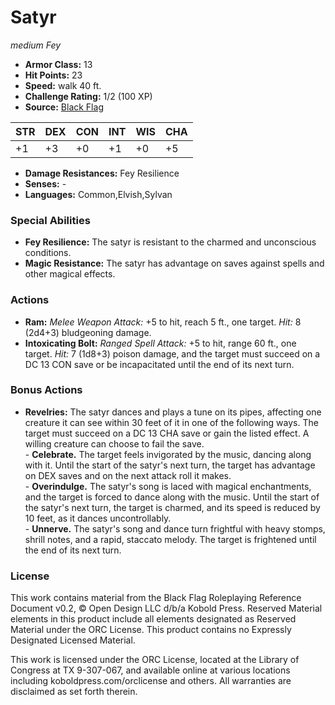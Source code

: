 # Satyr

*medium* *Fey*

- **Armor Class:** 13
- **Hit Points:** 23 
- **Speed:** walk 40 ft.
- **Challenge Rating:** 1/2 (100 XP)
- **Source:** [Black Flag](https://koboldpress.com/kpstore/product/tovrpg-pg-mv/)

| STR | DEX | CON | INT | WIS | CHA |
| --- | --- | --- | --- | --- | --- |
| +1 | +3 | +0 | +1 | +0 | +5 |

- **Damage Resistances:** Fey Resilience
- **Senses:** -
- **Languages:** Common,Elvish,Sylvan

### Special Abilities

- **Fey Resilience:** The satyr is resistant to the charmed and unconscious conditions.
- **Magic Resistance:** The satyr has advantage on saves against spells and other magical effects.

### Actions

- **Ram:** _Melee Weapon Attack:_ +5 to hit, reach 5 ft., one target. _Hit:_ 8 (2d4+3) bludgeoning damage.
- **Intoxicating Bolt:** _Ranged Spell Attack:_ +5 to hit, range 60 ft., one target. _Hit:_ 7 (1d8+3) poison damage, and the target must succeed on a DC 13 CON save or be incapacitated until the end of its next turn.

### Bonus Actions

- **Revelries:** The satyr dances and plays a tune on its pipes, affecting one creature it can see within 30 feet of it in one of the following ways. The target must succeed on a DC 13 CHA save or gain the listed effect. A willing creature can choose to fail the save.<br>- **Celebrate.** The target feels invigorated by the music, dancing along with it. Until the start of the satyr's next turn, the target has advantage on DEX saves and on the next attack roll it makes.<br>- **Overindulge.** The satyr's song is laced with magical enchantments, and the target is forced to dance along with the music. Until the start of the satyr's next turn, the target is charmed, and its speed is reduced by 10 feet, as it dances uncontrollably.<br>- **Unnerve.** The satyr's song and dance turn frightful with heavy stomps, shrill notes, and a rapid, staccato melody. The target is frightened until the end of its next turn.


### License

This work contains material from the Black Flag Roleplaying Reference Document v0.2, © Open Design LLC d/b/a Kobold Press. Reserved Material elements in this product include all elements designated as Reserved Material under the ORC License. This product contains no Expressly Designated Licensed Material.

This work is licensed under the ORC License, located at the Library of Congress at TX 9-307-067, and available online at various locations including koboldpress.com/orclicense and others. All warranties are disclaimed as set forth therein.
